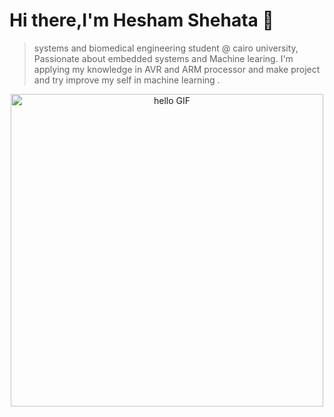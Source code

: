 <h1> Hi there,I'm Hesham Shehata 👋</h1>
 
>systems and biomedical engineering student @ cairo university, Passionate about embedded systems and Machine learing.
>I'm applying my knowledge in AVR and ARM processor and make project and try improve my self in machine learning .
 
 <div align="center">
    <img width="500px" alt="hello GIF" src="https://media.giphy.com/media/TGROKbWqxXplM7aznn/giphy.gif">
</div>


